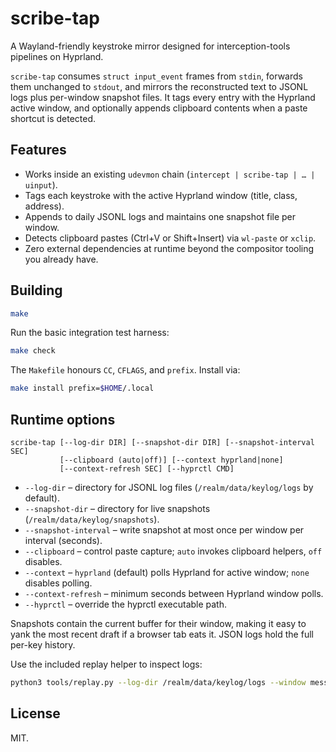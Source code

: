 # scribe-tap

A Wayland-friendly keystroke mirror designed for interception-tools pipelines on Hyprland.

`scribe-tap` consumes `struct input_event` frames from `stdin`, forwards them unchanged to
`stdout`, and mirrors the reconstructed text to JSONL logs plus per-window snapshot files.
It tags every entry with the Hyprland active window, and optionally appends clipboard
contents when a paste shortcut is detected.

## Features

- Works inside an existing `udevmon` chain (`intercept | scribe-tap | … | uinput`).
- Tags each keystroke with the active Hyprland window (title, class, address).
- Appends to daily JSONL logs and maintains one snapshot file per window.
- Detects clipboard pastes (Ctrl+V or Shift+Insert) via `wl-paste` or `xclip`.
- Zero external dependencies at runtime beyond the compositor tooling you already have.

## Building

```sh
make
```

Run the basic integration test harness:

```sh
make check
```

The `Makefile` honours `CC`, `CFLAGS`, and `prefix`. Install via:

```sh
make install prefix=$HOME/.local
```

## Runtime options

```
scribe-tap [--log-dir DIR] [--snapshot-dir DIR] [--snapshot-interval SEC]
           [--clipboard (auto|off)] [--context hyprland|none]
           [--context-refresh SEC] [--hyprctl CMD]
```

- `--log-dir` – directory for JSONL log files (`/realm/data/keylog/logs` by default).
- `--snapshot-dir` – directory for live snapshots (`/realm/data/keylog/snapshots`).
- `--snapshot-interval` – write snapshot at most once per window per interval (seconds).
- `--clipboard` – control paste capture; `auto` invokes clipboard helpers, `off` disables.
- `--context` – `hyprland` (default) polls Hyprland for active window; `none` disables polling.
- `--context-refresh` – minimum seconds between Hyprland window polls.
- `--hyprctl` – override the hyprctl executable path.

Snapshots contain the current buffer for their window, making it easy to yank the most
recent draft if a browser tab eats it. JSON logs hold the full per-key history.

Use the included replay helper to inspect logs:

```sh
python3 tools/replay.py --log-dir /realm/data/keylog/logs --window messenger
```

## License

MIT.
